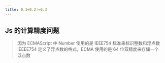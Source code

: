 ```yaml
---
title: 0.1+0.2!=0.3
---
```


## Js 的计算精度问题

> 因为 ECMAScript 中 Number 使用的是 IEEE754 标准来标识整数和浮点数
> IEEEE754 定义了浮点数的格式，ECMA 使用的是 64 位双精度来存储一个浮点数
